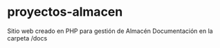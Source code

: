 # proyectos-almacen
Sitio web creado en PHP para gestión de Almacén
Documentación en la carpeta /docs
